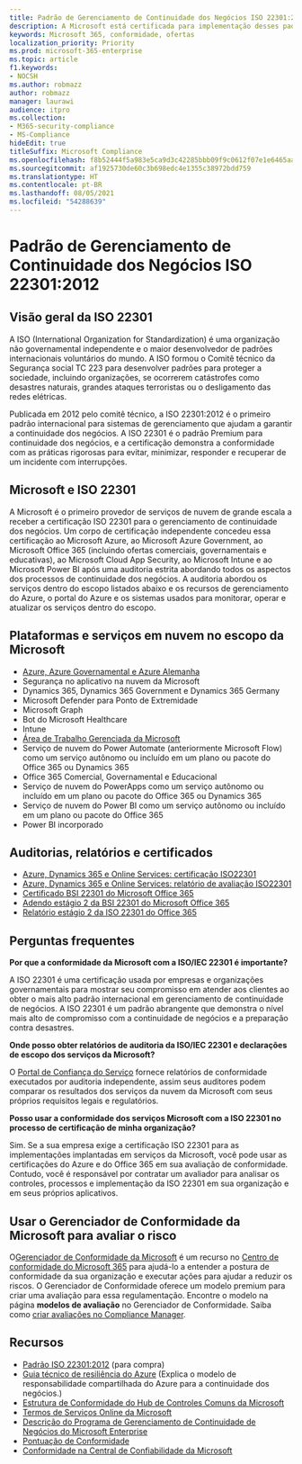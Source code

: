 ```yaml
---
title: Padrão de Gerenciamento de Continuidade dos Negócios ISO 22301:2012
description: A Microsoft está certificada para implementação desses padrões de gerenciamento de continuidade dos negócios.
keywords: Microsoft 365, conformidade, ofertas
localization_priority: Priority
ms.prod: microsoft-365-enterprise
ms.topic: article
f1.keywords:
- NOCSH
ms.author: robmazz
author: robmazz
manager: laurawi
audience: itpro
ms.collection:
- M365-security-compliance
- MS-Compliance
hideEdit: true
titleSuffix: Microsoft Compliance
ms.openlocfilehash: f8b52444f5a983e5ca9d3c42285bbb09f9c0612f07e1e6465aa0d5863944a45b
ms.sourcegitcommit: af1925730de60c3b698edc4e1355c38972bdd759
ms.translationtype: HT
ms.contentlocale: pt-BR
ms.lasthandoff: 08/05/2021
ms.locfileid: "54288639"
---
```

# <a name="iso-223012012-business-continuity-management-standard"></a>Padrão de Gerenciamento de Continuidade dos Negócios ISO 22301:2012

## <a name="iso-22301-overview"></a>Visão geral da ISO 22301

A ISO (International Organization for Standardization) é uma organização não governamental independente e o maior desenvolvedor de padrões internacionais voluntários do mundo. A ISO formou o Comitê técnico da Segurança social TC 223 para desenvolver padrões para proteger a sociedade, incluindo organizações, se ocorrerem catástrofes como desastres naturais, grandes ataques terroristas ou o desligamento das redes elétricas.

Publicada em 2012 pelo comitê técnico, a ISO 22301:2012 é o primeiro padrão internacional para sistemas de gerenciamento que ajudam a garantir a continuidade dos negócios. A ISO 22301 é o padrão Premium para continuidade dos negócios, e a certificação demonstra a conformidade com as práticas rigorosas para evitar, minimizar, responder e recuperar de um incidente com interrupções.

## <a name="microsoft-and-iso-22301"></a>Microsoft e ISO 22301

A Microsoft é o primeiro provedor de serviços de nuvem de grande escala a receber a certificação ISO 22301 para o gerenciamento de continuidade dos negócios. Um corpo de certificação independente concedeu essa certificação ao Microsoft Azure, ao Microsoft Azure Government, ao Microsoft Office 365 (incluindo ofertas comerciais, governamentais e educativas), ao Microsoft Cloud App Security, ao Microsoft Intune e ao Microsoft Power BI após uma auditoria estrita abordando todos os aspectos dos processos de continuidade dos negócios. A auditoria abordou os serviços dentro do escopo listados abaixo e os recursos de gerenciamento do Azure, o portal do Azure e os sistemas usados para monitorar, operar e atualizar os serviços dentro do escopo.

## <a name="microsoft-in-scope-cloud-platforms--services"></a>Plataformas e serviços em nuvem no escopo da Microsoft

- [Azure, Azure Governamental e Azure Alemanha](https://aka.ms/AzureCompliance)
- Segurança no aplicativo na nuvem da Microsoft
- Dynamics 365, Dynamics 365 Government e Dynamics 365 Germany
- Microsoft Defender para Ponto de Extremidade
- Microsoft Graph
- Bot do Microsoft Healthcare
- Intune
- [Área de Trabalho Gerenciada da Microsoft](/microsoft-365/managed-desktop/intro/compliance)
- Serviço de nuvem do Power Automate (anteriormente Microsoft Flow) como um serviço autônomo ou incluído em um plano ou pacote do Office 365 ou Dynamics 365
- Office 365 Comercial, Governamental e Educacional
- Serviço de nuvem do PowerApps como um serviço autônomo ou incluído em um plano ou pacote do Office 365 ou Dynamics 365
- Serviço de nuvem do Power BI como um serviço autônomo ou incluído em um plano ou pacote do Office 365
- Power BI incorporado

## <a name="audits-reports-and-certificates"></a>Auditorias, relatórios e certificados

- [Azure, Dynamics 365 e Online Services: certificação ISO22301](https://aka.ms/azureiso22301cert)
- [Azure, Dynamics 365 e Online Services: relatório de avaliação ISO22301](https://aka.ms/azureiso22301report)
- [Certificado BSI 22301 do Microsoft Office 365](https://go.microsoft.com/fwlink/p/?linkid=2092109)
- [Adendo estágio 2 da BSI 22301 do Microsoft Office 365](https://go.microsoft.com/fwlink/p/?linkid=2092209)
- [Relatório estágio 2 da ISO 22301 do Office 365](https://go.microsoft.com/fwlink/p/?linkid=2092211)

## <a name="frequently-asked-questions"></a>Perguntas frequentes

**Por que a conformidade da Microsoft com a ISO/IEC 22301 é importante?**

A ISO 22301 é uma certificação usada por empresas e organizações governamentais para mostrar seu compromisso em atender aos clientes ao obter o mais alto padrão internacional em gerenciamento de continuidade de negócios. A ISO 22301 é um padrão abrangente que demonstra o nível mais alto de compromisso com a continuidade de negócios e a preparação contra desastres.

**Onde posso obter relatórios de auditoria da ISO/IEC 22301 e declarações de escopo dos serviços da Microsoft?**

O [Portal de Confiança do Serviço](https://aka.ms/stphelp) fornece relatórios de conformidade executados por auditoria independente, assim seus auditores podem comparar os resultados dos serviços da nuvem da Microsoft com seus próprios requisitos legais e regulatórios.

**Posso usar a conformidade dos serviços Microsoft com a ISO 22301 no processo de certificação de minha organização?**

Sim. Se a sua empresa exige a certificação ISO 22301 para as implementações implantadas em serviços da Microsoft, você pode usar as certificações do Azure e do Office 365 em sua avaliação de conformidade. Contudo, você é responsável por contratar um avaliador para analisar os controles, processos e implementação da ISO 22301 em sua organização e em seus próprios aplicativos.

## <a name="use-microsoft-compliance-manager-to-assess-your-risk"></a>Usar o Gerenciador de Conformidade da Microsoft para avaliar o risco

O[Gerenciador de Conformidade da Microsoft](/microsoft-365/compliance/compliance-manager) é um recurso no [Centro de conformidade do Microsoft 365](/microsoft-365/compliance/microsoft-365-compliance-center) para ajudá-lo a entender a postura de conformidade da sua organização e executar ações para ajudar a reduzir os riscos. O Gerenciador de Conformidade oferece um modelo premium para criar uma avaliação para essa regulamentação. Encontre o modelo na página **modelos de avaliação** no Gerenciador de Conformidade. Saiba como [criar avaliações no Compliance Manager](/microsoft-365/compliance/compliance-manager-assessments).

## <a name="resources"></a>Recursos

- [Padrão ISO 22301:2012](https://www.iso.org/iso/home/store/catalogue_tc/catalogue_detail.htm?csnumber=50038) (para compra)
- [Guia técnico de resiliência do Azure](/azure/architecture/framework/resiliency/overview) (Explica o modelo de responsabilidade compartilhada do Azure para a continuidade dos negócios.)
- [Estrutura de Conformidade do Hub de Controles Comuns da Microsoft](https://www.microsoft.com/trustcenter/common-controls-hub)
- [Termos de Serviços Online da Microsoft](https://aka.ms/Online-Services-Terms)
- [Descrição do Programa de Gerenciamento de Continuidade de Negócios do Microsoft Enterprise](https://go.microsoft.com/fwlink/p/?linkid=2092212)
- [Pontuação de Conformidade](/microsoft-365/compliance/compliance-manager)
- [Conformidade na Central de Confiabilidade da Microsoft](https://www.microsoft.com/trust-center/compliance/compliance-overview)
